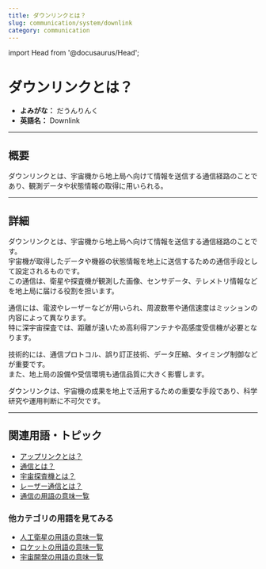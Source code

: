 ```yaml
---
title: ダウンリンクとは？
slug: communication/system/downlink
category: communication
---
```


import Head from '@docusaurus/Head';

<Head>
  <script type="application/ld+json">
    {`{
      "@context": "https://schema.org",
      "@type": "DefinedTerm",
      "name": "ダウンリンクとは？",
      "inDefinedTermSet": "https://www.space-portal.org",
      "termCode": "communication/system/downlink",
      "description": "ダウンリンクとは、宇宙機から地上局へ向けて情報を送信する通信経路のことであり、観測データや状態情報の取得に用いられる。",
      "url": "https://www.space-portal.org/docs/communication/system/downlink"
    }`}
  </script>
</Head>

# ダウンリンクとは？

- **よみがな：** だうんりんく  
- **英語名：** Downlink  

---

## 概要

ダウンリンクとは、宇宙機から地上局へ向けて情報を送信する通信経路のことであり、観測データや状態情報の取得に用いられる。

---

## 詳細

ダウンリンクとは、宇宙機から地上局へ向けて情報を送信する通信経路のことです。  
宇宙機が取得したデータや機器の状態情報を地上に送信するための通信手段として設定されるものです。  
この通信は、衛星や探査機が観測した画像、センサデータ、テレメトリ情報などを地上局に届ける役割を担います。  

通信には、電波やレーザーなどが用いられ、周波数帯や通信速度はミッションの内容によって異なります。  
特に深宇宙探査では、距離が遠いため高利得アンテナや高感度受信機が必要となります。  

技術的には、通信プロトコル、誤り訂正技術、データ圧縮、タイミング制御などが重要です。  
また、地上局の設備や受信環境も通信品質に大きく影響します。  

ダウンリンクは、宇宙機の成果を地上で活用するための重要な手段であり、科学研究や運用判断に不可欠です。

---

## 関連用語・トピック

- [アップリンクとは？](communication/system/uplink)
- [通信とは？](communication/communication)
- [宇宙探査機とは？](explorer/space-probe)
- [レーザー通信とは？](communication/type/laser-communication)
- [通信の用語の意味一覧](category/communication)

### 他カテゴリの用語を見てみる
- [人工衛星の用語の意味一覧](category/satellite)
- [ロケットの用語の意味一覧](category/rocket)
- [宇宙開発の用語の意味一覧](category/glossary)
